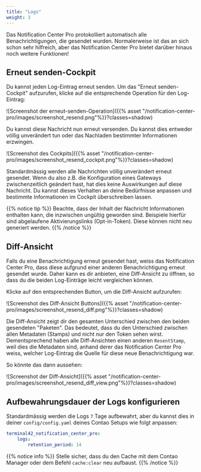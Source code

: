 ```yaml
---
title: "Logs"
weight: 3
---
```


Das Notification Center Pro protokolliert automatisch alle Benachrichtigungen, die gesendet wurden. Normalerweise ist das
an sich schon sehr hilfreich, aber das Notification Center Pro bietet darüber hinaus noch weitere Funktionen!

## Erneut senden-Cockpit

Du kannst jeden Log-Eintrag erneut senden. Um das "Erneut senden-Cockpit" aufzurufen, klicke auf die entsprechende Operation für den Log-Eintrag:

![Screenshot der erneut-senden-Operation]({{% asset "/notification-center-pro/images/screenshot_resend.png"%}}?classes=shadow)

Du kannst diese Nachricht nun erneut versenden. Du kannst dies entweder völlig unverändert tun oder das Nachladen bestimmter Informationen erzwingen.

![Screenshot des Cockpits]({{% asset "/notification-center-pro/images/screenshot_resend_cockpit.png"%}}?classes=shadow)

Standardmässig werden alle Nachrichten völlig unverändert erneut gesendet. Wenn du also z.B. die Konfiguration eines Gateways zwischenzeitlich geändert hast, hat dies keine Auswirkungen auf diese Nachricht. Du kannst dieses Verhalten an deine Bedürfnisse anpassen und bestimmte Informationen im Cockpit überschreiben lassen.

{{% notice tip %}}
Beachte, dass der Inhalt der Nachricht Informationen enthalten kann, die inzwischen ungültig geworden sind. Beispiele hierfür sind abgelaufene Aktivierungslinks (Opt-in-Token). Diese können nicht neu generiert werden.
{{% /notice %}}

## Diff-Ansicht

Falls du eine Benachrichtigung erneut gesendet hast, weiss das Notification Center Pro, dass diese aufgrund einer anderen Benachrichtigung erneut gesendet wurde. Daher kann es dir anbieten, eine Diff-Ansicht zu öffnen, so dass du die beiden Log-Einträge leicht vergleichen können.

Klicke auf den entsprechenden Button, um die Diff-Ansicht aufzurufen:

![Screenshot des Diff-Ansicht Buttons]({{% asset "/notification-center-pro/images/screenshot_resend_diff.png"%}}?classes=shadow)

Die Diff-Ansicht zeigt dir den gesamten Unterschied zwischen den beiden gesendeten "Paketen". Das bedeutet, dass du den Unterschied zwischen allen Metadaten (Stamps) und nicht nur den Token sehen wirst. Dementsprechend haben alle Diff-Ansichten einen anderen `ResentStamp`, weil dies die Metadaten sind, anhand derer das Notification Center Pro weiss, welcher Log-Eintrag die Quelle für diese neue Benachrichtigung war.

So könnte das dann aussehen: 

![Screenshot der Diff-Ansicht]({{% asset "/notification-center-pro/images/screenshot_resend_diff_view.png"%}}?classes=shadow)

## Aufbewahrungsdauer der Logs konfigurieren

Standardmässig werden die Logs `7` Tage aufbewahrt, aber du kannst dies in deiner `config/config.yaml` deines Contao Setups wie folgt anpassen:

```yaml
terminal42_notification_center_pro:
    logs:
        retention_period: 14
```

{{% notice info %}}
Stelle sicher, dass du den Cache mit dem Contao Manager oder dem Befehl `cache:clear` neu aufbaust.
{{% /notice %}}